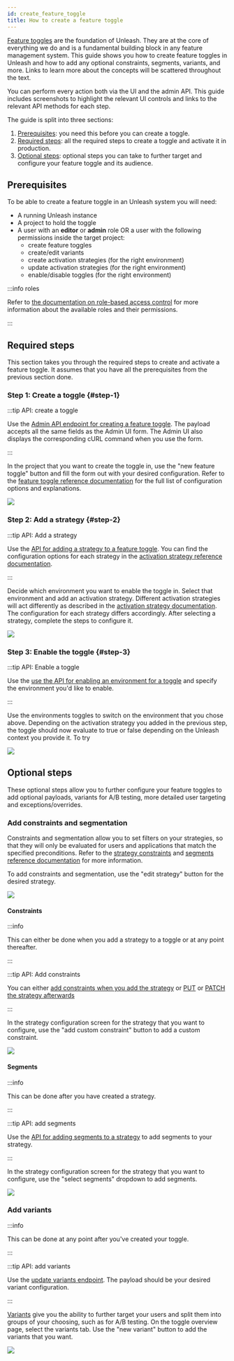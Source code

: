 ```yaml
---
id: create_feature_toggle
title: How to create a feature toggle
---
```


[Feature toggles](../reference/feature-toggles.mdx) are the foundation of Unleash. They are at the core of everything we do and is a fundamental building block in any feature management system. This guide shows you how to create feature toggles in Unleash and how to add any optional constraints, segments, variants, and more. Links to learn more about the concepts will be scattered throughout the text.

You can perform every action both via the UI and the admin API. This guide includes screenshots to highlight the relevant UI controls and links to the relevant API methods for each step.

The guide is split into three sections:
1. [Prerequisites](#prerequisites): you need this before you can create a toggle.
2. [Required steps](#required-steps): all the required steps to create a toggle and activate it in production.
3. [Optional steps](#optional-steps): optional steps you can take to further target and configure your feature toggle and its audience.

## Prerequisites

To be able to create a feature toggle in an Unleash system you will need:
- A running Unleash instance
- A project to hold the toggle
- A user with an **editor** or **admin** role OR a user with the following permissions inside the target project:
  - create feature toggles
  - create/edit variants
  - create activation strategies (for the right environment)
  - update activation strategies (for the right environment)
  - enable/disable toggles (for the right environment)

:::info roles

Refer to [the documentation on role-based access control](./rbac.md) for more information about the available roles and their permissions.

:::

## Required steps

This section takes you through the required steps to create and activate a feature toggle. It assumes that you have all the prerequisites from the previous section done.

### Step 1: Create a toggle {#step-1}

:::tip API: create a toggle

Use the [Admin API endpoint for creating a feature toggle](../api/admin/feature-toggles-api-v2.md#create-toggle). The payload accepts all the same fields as the Admin UI form. The Admin UI also displays the corresponding cURL command when you use the form.

:::

In the project that you want to create the toggle in, use the "new feature toggle" button and fill the form out with your desired configuration. Refer to the [feature toggle reference documentation](../reference/feature-toggles.mdx) for the full list of configuration options and explanations.


![](/img/create-toggle-new-toggle.png)

### Step 2: Add a strategy {#step-2}

:::tip API: Add a strategy

Use the [API for adding a strategy to a feature toggle](../api/admin/feature-toggles-api-v2.md#add-strategy). You can find the configuration options for each strategy in the [activation strategy reference documentation](../user_guide/activation-strategies.md).

:::

Decide which environment you want to enable the toggle in. Select that environment and add an activation strategy. Different activation strategies will act differently as described in the [activation strategy documentation](../user_guide/activation-strategies.md). The configuration for each strategy differs accordingly. After selecting a strategy, complete the steps to configure it.

![](/img/create-toggle-add-strategy.png)

### Step 3: Enable the toggle {#step-3}

:::tip API: Enable a toggle

Use the [use the API for enabling an environment for a toggle](../api/admin/feature-toggles-api-v2.md#enable-env) and specify the environment you'd like to enable.

:::

Use the environments toggles to switch on the environment that you chose above. Depending on the activation strategy you added in the previous step, the toggle should now evaluate to true or false depending on the Unleash context you provide it. To try

![](/img/create-toggle-enable-env.png)

## Optional steps

These optional steps allow you to further configure your feature toggles to add optional payloads, variants for A/B testing, more detailed user targeting and exceptions/overrides.

### Add constraints and segmentation


Constraints and segmentation allow you to set filters on your strategies, so that they will only be evaluated for users and applications that match the specified preconditions. Refer to the [strategy constraints](../advanced/strategy-constraints.md "strategy constraints reference documentation") and [segments reference documentation](../reference/segments.mdx) for more information.

To add constraints and segmentation, use the "edit strategy" button for the desired strategy.

![](/img/create-toggle-edit-strategy.png)


#### Constraints

:::info

This can either be done when you add a strategy to a toggle or at any point thereafter.

:::

:::tip API: Add constraints

You can either [add constraints when you add the strategy](../api/admin/feature-toggles-api-v2.md#add-strategy) or [PUT](../api/admin/feature-toggles-api-v2.md#update-strategy "PUT an activation strategy") or [PATCH the strategy afterwards](../api/admin/feature-toggles-api-v2.md#put-strategy)

:::

In the strategy configuration screen for the strategy that you want to configure, use the "add custom constraint" button to add a custom constraint.


![](/img/create-toggle-add-constraint.png)

#### Segments

:::info

This can be done after you have created a strategy.

:::

:::tip API: add segments

Use the  [API for adding segments to a strategy](../api/admin/segments.mdx#replace-activation-strategy-segments) to add segments to your strategy.

:::


In the strategy configuration screen for the strategy that you want to configure, use the "select segments" dropdown to add segments.

![](/img/create-toggle-add-segment.png)

### Add variants
:::info

This can be done at any point after you've created your toggle.

:::

:::tip API: add variants


Use the [update variants endpoint](../api/admin/feature-toggles-api-v2.md#update-variants). The payload should be your desired variant configuration.

:::

[Variants](../advanced/feature-toggle-variants.md) give you the ability to further target your users and split them into groups of your choosing, such as for A/B testing.
On the toggle overview page, select the variants tab. Use the "new variant" button to add the variants that you want.

![](/img/create-toggle-add-variants.png)
